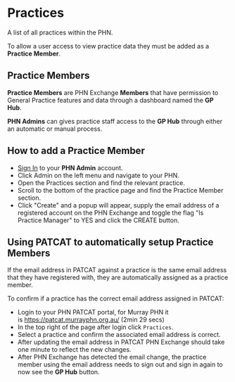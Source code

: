 # **Practices**

A list of all practices within the PHN.

To allow a user access to view practice data they must be added as a **Practice Member**.

## **Practice Members**

**Practice Members** are PHN Exchange **Members** that have permission to General Practice features and data through a dashboard named the **GP Hub**.

**PHN Admins** can gives practice staff access to the **GP Hub** through either an automatic or manual process.

## How to add a **Practice Member**

- <a href="../../../members/#sign-in-to-the-phn-exchange" target="_blank">Sign In</a> to your **PHN Admin** account.
- Click Admin on the left menu and navigate to your PHN.
- Open the Practices section and find the relevant practice.
- Scroll to the bottom of the practice page and find the Practice Member section.
- Click "Create" and a popup will appear, supply the email address of a registered account on the PHN Exchange and toggle the flag "Is Practice Manager" to YES and click the CREATE button.

## Using PATCAT to automatically setup **Practice Members**

If the email address in PATCAT against a practice is the same email address that they have registered with, they are automatically assigned as a practice member.

To confirm if a practice has the correct email address assigned in PATCAT:

- Login to your PHN PATCAT portal, for Murray PHN it is <a href="https://patcat.murrayphn.org.au/" target="_blank">https://patcat.murrayphn.org.au/</a> (2min 29 secs)
- In the top right of the page after login click `Practices`.
- Select a practice and confirm the associated email address is correct.
- After updating the email address in PATCAT PHN Exchange should take one minute to reflect the new changes.
- After PHN Exchange has detected the email change, the practice member using the email address needs to sign out and sign in again to now see the **GP Hub** button.

